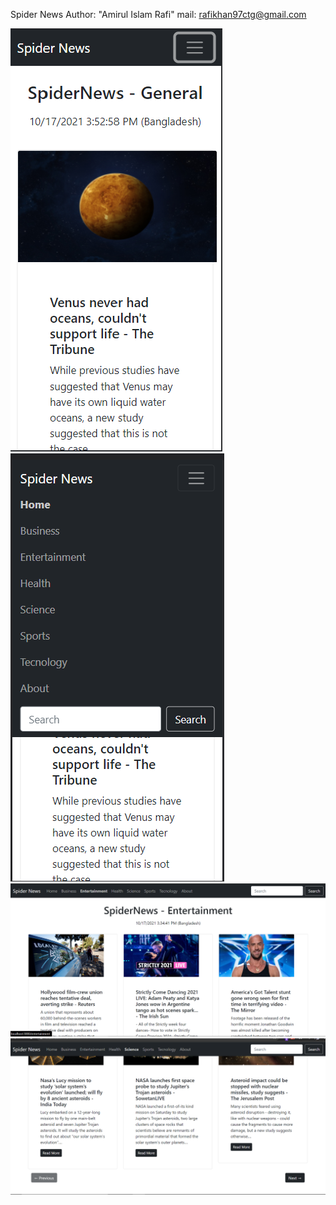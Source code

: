 Spider News 
Author: "Amirul Islam Rafi"
mail: rafikhan97ctg@gmail.com

![](/public/spider4.png)
![](/public/spider3.png)
![](/public/spidernews.png)
![](/public/spider2.png)
